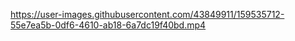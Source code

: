 
https://user-images.githubusercontent.com/43849911/159535712-55e7ea5b-0df6-4610-ab18-6a7dc19f40bd.mp4

